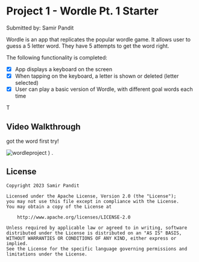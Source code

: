 # Project 1 - Wordle Pt. 1 Starter

Submitted by: Samir Pandit

Wordle is an app that replicates the popular wordle game. It allows user to guess a 5 letter word. They have 5 attempts to get the word right.


The following functionality is completed:

- [x] App displays a keyboard on the screen
- [x] When tapping on the keyboard, a letter is shown or deleted (letter selected)
- [x] User can play a basic version of Wordle, with different goal words each time

T

## Video Walkthrough

got the word first try! 

![wordleproject](https://github.com/suhmir/ios101-project1-wordle-starter-main/assets/111587247/486c98ca-ac8a-4e82-8895-97807a8face4)
) .


## License

    Copyright 2023 Samir Pandit

    Licensed under the Apache License, Version 2.0 (the "License");
    you may not use this file except in compliance with the License.
    You may obtain a copy of the License at

        http://www.apache.org/licenses/LICENSE-2.0

    Unless required by applicable law or agreed to in writing, software
    distributed under the License is distributed on an "AS IS" BASIS,
    WITHOUT WARRANTIES OR CONDITIONS OF ANY KIND, either express or implied.
    See the License for the specific language governing permissions and
    limitations under the License.
